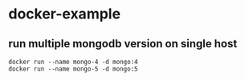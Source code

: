 # docker-example

## run multiple mongodb version on single host
```
docker run --name mongo-4 -d mongo:4
docker run --name mongo-5 -d mongo:5
```

